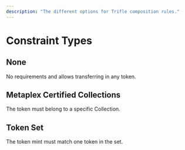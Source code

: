 ```yaml
---
description: "The different options for Trifle composition rules."
---
```


# Constraint Types
## None
No requirements and allows transferring in any token.
## Metaplex Certified Collections
The token must belong to a specific Collection.
## Token Set
The token mint must match one token in the set.